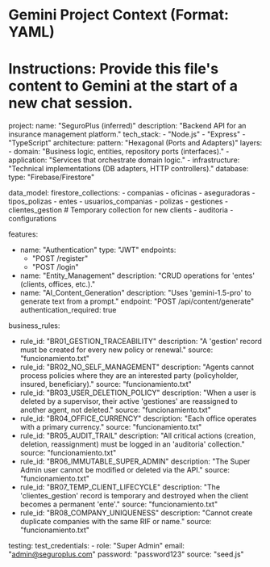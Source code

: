 # Gemini Project Context (Format: YAML)
# Instructions: Provide this file's content to Gemini at the start of a new chat session.

project:
  name: "SeguroPlus (inferred)"
  description: "Backend API for an insurance management platform."
  tech_stack:
    - "Node.js"
    - "Express"
    - "TypeScript"
  architecture:
    pattern: "Hexagonal (Ports and Adapters)"
    layers:
      - domain: "Business logic, entities, repository ports (interfaces)."
      - application: "Services that orchestrate domain logic."
      - infrastructure: "Technical implementations (DB adapters, HTTP controllers)."
  database:
    type: "Firebase/Firestore"

data_model:
  firestore_collections:
    - companias
    - oficinas
    - aseguradoras
    - tipos_polizas
    - entes
    - usuarios_companias
    - polizas
    - gestiones
    - clientes_gestion # Temporary collection for new clients
    - auditoria
    - configurations

features:
  - name: "Authentication"
    type: "JWT"
    endpoints:
      - "POST /register"
      - "POST /login"
  - name: "Entity_Management"
    description: "CRUD operations for 'entes' (clients, offices, etc.)."
  - name: "AI_Content_Generation"
    description: "Uses 'gemini-1.5-pro' to generate text from a prompt."
    endpoint: "POST /api/content/generate"
    authentication_required: true

business_rules:
  - rule_id: "BR01_GESTION_TRACEABILITY"
    description: "A 'gestion' record must be created for every new policy or renewal."
    source: "funcionamiento.txt"
  - rule_id: "BR02_NO_SELF_MANAGEMENT"
    description: "Agents cannot process policies where they are an interested party (policyholder, insured, beneficiary)."
    source: "funcionamiento.txt"
  - rule_id: "BR03_USER_DELETION_POLICY"
    description: "When a user is deleted by a supervisor, their active 'gestiones' are reassigned to another agent, not deleted."
    source: "funcionamiento.txt"
  - rule_id: "BR04_OFFICE_CURRENCY"
    description: "Each office operates with a primary currency."
    source: "funcionamiento.txt"
  - rule_id: "BR05_AUDIT_TRAIL"
    description: "All critical actions (creation, deletion, reassignment) must be logged in an 'auditoria' collection."
    source: "funcionamiento.txt"
  - rule_id: "BR06_IMMUTABLE_SUPER_ADMIN"
    description: "The Super Admin user cannot be modified or deleted via the API."
    source: "funcionamiento.txt"
  - rule_id: "BR07_TEMP_CLIENT_LIFECYCLE"
    description: "The 'clientes_gestion' record is temporary and destroyed when the client becomes a permanent 'ente'."
    source: "funcionamiento.txt"
  - rule_id: "BR08_COMPANY_UNIQUENESS"
    description: "Cannot create duplicate companies with the same RIF or name."
    source: "funcionamiento.txt"

testing:
  test_credentials:
    - role: "Super Admin"
      email: "admin@seguroplus.com"
      password: "password123"
      source: "seed.js"
